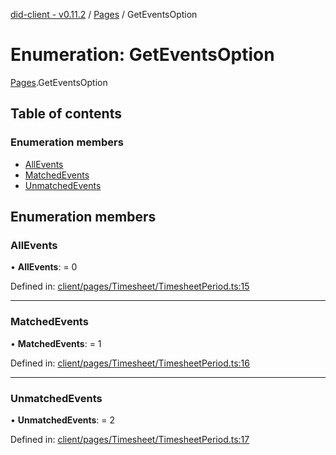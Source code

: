 [did-client - v0.11.2](../README.md) / [Pages](../modules/pages.md) / GetEventsOption

# Enumeration: GetEventsOption

[Pages](../modules/pages.md).GetEventsOption

## Table of contents

### Enumeration members

- [AllEvents](pages.geteventsoption.md#allevents)
- [MatchedEvents](pages.geteventsoption.md#matchedevents)
- [UnmatchedEvents](pages.geteventsoption.md#unmatchedevents)

## Enumeration members

### AllEvents

• **AllEvents**: = 0

Defined in: [client/pages/Timesheet/TimesheetPeriod.ts:15](https://github.com/Puzzlepart/did/blob/dev/client/pages/Timesheet/TimesheetPeriod.ts#L15)

___

### MatchedEvents

• **MatchedEvents**: = 1

Defined in: [client/pages/Timesheet/TimesheetPeriod.ts:16](https://github.com/Puzzlepart/did/blob/dev/client/pages/Timesheet/TimesheetPeriod.ts#L16)

___

### UnmatchedEvents

• **UnmatchedEvents**: = 2

Defined in: [client/pages/Timesheet/TimesheetPeriod.ts:17](https://github.com/Puzzlepart/did/blob/dev/client/pages/Timesheet/TimesheetPeriod.ts#L17)
